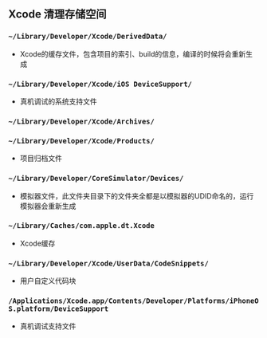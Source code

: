 ##  Xcode 清理存储空间

### `~/Library/Developer/Xcode/DerivedData/`
* Xcode的缓存文件，包含项目的索引、build的信息，编译的时候将会重新生成

### `~/Library/Developer/Xcode/iOS DeviceSupport/`
* 真机调试的系统支持文件

### `~/Library/Developer/Xcode/Archives/`
### `~/Library/Developer/Xcode/Products/`
* 项目归档文件

### `~/Library/Developer/CoreSimulator/Devices/`
* 模拟器文件，此文件夹目录下的文件夹全都是以模拟器的UDID命名的，运行模拟器会重新生成

### `~/Library/Caches/com.apple.dt.Xcode`
* Xcode缓存

### `~/Library/Developer/Xcode/UserData/CodeSnippets/`
* 用户自定义代码块

### `/Applications/Xcode.app/Contents/Developer/Platforms/iPhoneOS.platform/DeviceSupport`
* 真机调试支持文件

